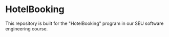# HotelBooking
This repository is built for the "HotelBooking" program in our SEU software engineering course.
